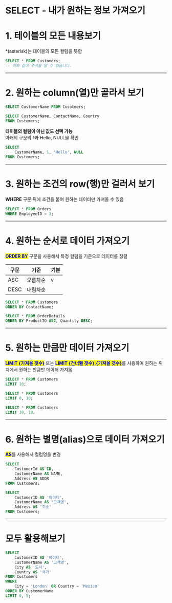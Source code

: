 # SELECT - 내가 원하는 정보 가져오기

# 1. 테이블의 모든 내용보기

*(asterisk)는 테이블의 모든 컬럼을 뜻함

```SQL
SELECT * FROM Customers;
-- 이와 같이 주석을 달 수 있습니다.
```

---
# 2. 원하는 column(열)만 골라서 보기

```SQL
SELECT CustomerName FROM Cusotmers;
```

```SQL
SELECT CustomerName, ContactName, Country
FROM Customers;
```

**테이블의 컬럼이 아닌 값도 선택 가능**  
아래의 구문의 1과 Hello, NULL을 확인

```SQL
SELECT
    CustomerName, 1, 'Hello', NULL
FROM Customers;
```
--- 
# 3. 원하는 조건의 row(행)만 걸러서 보기
**WHERE** 구문 뒤에 조건을 붙여 원하는 데이터만 가져올 수 있음
```SQL
SELECT * FROM Orders
WHERE EmployeeID = 3;
```
---
# 4. 원하는 순서로 데이터 가져오기
<span style="color:blue; background-color:yellow;">**ORDER BY**</span> 구문을 사용해서 특정 컬럼을 기준으로 데이터를 정렬

|구문|기준|기본|
|---|---|---|
|ASC|오름차순|v|
|DESC|내림차순| |

```SQL
SELECT * FROM Customers
ORDER BY ContactName;
```

```SQL
SELECT * FROM OrderDetails
ORDER BY ProductID ASC, Quantity DESC;
```
---
# 5. 원하는 만큼만 데이터 가져오기
<span style="color:blue; background-color:yellow;">**LIMIT {가져올 갯수}**</span> 또는 <span style="color:blue; background-color:yellow;">**LIMIT {건너뛸 갯수},{가져올 갯수}**</span>를 사용하여 원하는 위치에서 원하는 만큼만 데이터 가져옴

```SQL
SELECT * FROM Customers
LIMIT 10;
```

```SQL
SELECT * FROM Customers
LIMIT 0, 10;
```

```SQL
SELECT * FROM Customers
LIMIT 30, 10;
```
---
# 6. 원하는 별명(alias)으로 데이터 가져오기
<span style="color:blue; background-color:yellow;">**AS**</span>를 사용해서 컬럼명을 변경
```SQL
SELECT 
    CustomerId AS ID,
    CustomerName AS NAME,
    Address AS ADDR
FROM Customers;
```

```SQL
SELECT 
    CustomerID AS '아이디',
    CustomerName AS '고객명',
    Address AS '주소'
FROM Customers;
```
---
# 모두 활용해보기
```SQL
SELECT
    CustomerID AS '아이디',
    CustomerName AS '고객명',
    City AS '도시',
    Country AS '국가'
FROM Customers
WHERE
    City = 'London' OR Country = 'Mexico'
ORDER BY CustomerName
LIMIT 0, 5;
```

